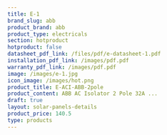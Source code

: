 ```yaml
---
title: E-1
brand_slug: abb
product_brand: abb
product_type: electricals
section: hotproduct
hotproduct: false
datasheet_pdf_link: /files/pdf/e-datasheet-1.pdf
installation_pdf_link: /images/pdf.pdf
warranty_pdf_link: /images/pdf.pdf
image: /images/e-1.jpg
icon_image: /images/hot.png
product_title: E-ACI-ABB-2pole
product_content: ABB AC Isolator 2 Pole 32A ...
draft: true
layout: solar-panels-details
product_price: 140.5
type: products
---
```

